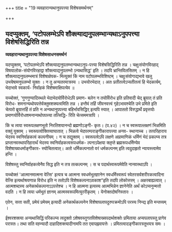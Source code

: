 +++
title = "19 व्यवहारान्यथानुपपत्त्या विशेषसमर्थनम्"

+++


## यदप्युक्तम्, ‘पटोपलम्भेऽपि शौक्ल्याद्यनुपलम्भान्यथाऽनुपपत्त्या विशेषसिद्धिरिति तन्न

**व्यवहारान्यथानुपपत्त्या विशेषसाधनसमर्थनं**

यदप्युक्तम्, ‘पटोपलम्भेऽपि शौक्ल्याद्यनुपलम्भान्यथाऽनुप-पत्त्या विशेषसिद्धिरिति तन्न । चक्षुःसंयोगविरहाद् विषयालोक-संयोगविरहाद्वा शौक्ल्याद्यनुपलम्भो ऽन्यथासिद्ध' इति । तदपि भ्रान्तिविलसितम् । न हि शौक्ल्याद्यनुपलम्भमात्रं विशेषाक्षेपक- मित्युक्तं किं नाम पटोपलम्भविशिष्टम् । चक्षुःसंयोगाद्यभावे खलु उभयेषामनुपलम्भो युक्तः । न तु अन्यतरमात्रस्य । उभयोरभेदात् । अतः प्रतीतत्वेऽप्यतीतत्वं हि भेदकार्यम्, भेदाभावे स्वकार्य- निर्वाहकं विशेषमाक्षिपत्येव ॥

यच्चोक्तं, 'गुणगुण्यादिस्थले भेदाभेदयोर्विरोधेऽपि प्रमाण- बलेन न तयोर्विरोध इति प्रतिवादी चेद् ब्रूयात् तं प्रति विरोध- शमनान्यथोपपत्तेर्वक्तुमशक्यत्वमिति तन्न । हन्तैवं तर्हि जीवनवत्त्वं गृहेऽभावश्चेति उभे प्रमिते इति चेत्परो ब्रूयात्तर्हि तं प्रति न अन्यथानुपपत्त्या बहिर्भावसिद्धिर् इत्यपि स्यात् । आपाततो विरुद्धार्थे प्रवृत्तयोः प्रमाणयोर्विरोधशमनान्यथोपपत्त्या तत्सिद्धि- रिति चेत्सममत्रापि ।

किं च त्वया स्वरूपलक्षणभूतो निरतिशयानन्दो ब्रह्मणोऽङ्गी- कृतः। (प.४२) । न च स्वरूपाल्लक्षणं भिन्नमिति वक्तुं युक्तम् । स्वरूपत्वोक्तिव्याघातात् । भिन्नत्वे भेदपरम्पराङ्गीकारापत्त्या अनव- स्थानाच्च । तत्परिहाराय भेदस्य स्वनिर्वाहकत्वं कल्पनीयम् । न च तद्युक्तम् । स्वरूपत्वेऽपि लक्षणे अप्रामाणिकं धर्मिणं भेदं प्रकल्प्य तत्र प्राप्तानवस्थापरिहारार्थं भेदस्य स्वनिर्वाहकत्वरूपधर्मक- ल्पनाऽपेक्षया क्लृप्ते ब्रह्मरूपधर्मिण्येव विशेषाख्यधर्माङ्गीकार- स्योचितत्वात्। अतो धर्मिकल्पनातो वरं धर्मकल्पनम् इति त्वदुदाहृतो न्यायस्त्वामेव हन्ति ।

विशेषस्तु स्वनिर्वाहकत्वेनैव सिद्ध इति न तत्र तत्कल्पनम् । स च पदार्थस्वरूपमेवेति नानवस्थाऽपि ।

यच्चोक्तं 'आत्मानमात्मना वेत्सि' इत्यत्र च आत्मना स्वधर्मभूतज्ञानेन स्वधर्मिस्वरूपं स्वेतरसर्वशरीरकत्वादिना वेत्सि इत्यर्थाश्रयणान्न विरोध इति न ततोऽपि विशेषकल्पनाऽवकाश”इति तदपि लोकोत्तरम् । अक्षरबाह्यत्वात् । आत्मशब्दस्य अनेकार्थकल्पनाऽऽपत्तेश्च । न हि आत्मना इत्यस्य आत्मभिन्नेन ज्ञानेनेति अर्थं कोऽप्यनुन्मत्तो वदति । न हि त्वया धर्मभूतं ज्ञानम् आत्मस्वरूपमित्युररीकृतम् । येनोक्तदोषनिस्तारः ।

एतेन, सत्ता सती, प्रमेयं प्रमेयम् इत्यादी अनेकार्थकल्पनेन विशेषापलापदुरुपक्रमोऽपि परस्य निन्द्य इति मन्तव्यम् ।

ईश्वरशक्त्या अन्यथासिद्धिं परिकल्प्य त्वदुक्तो ऽशेषवस्तुगतविशेषाख्यपदार्थशक्तेः प्रमिताया अप्यपलापस्तु प्रागेव परास्तः। तथा सति वह्न्यादौ दाहादिशक्त्यादीनामपि तत एवापह्नवापत्तेः । प्रमितत्वादङ्गीकारस्तूभयत्र समः ।

